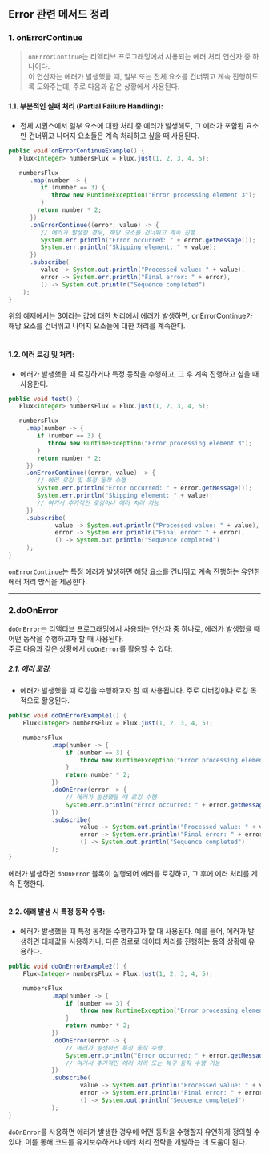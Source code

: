 Error 관련 메서드 정리
-------------
### 1. onErrorContinue

> `onErrorContinue`는 리액티브 프로그래밍에서 사용되는 에러 처리 연산자 중 하나이다. <br>
이 연산자는 에러가 발생했을 때, 일부 또는 전체 요소를 건너뛰고 계속 진행하도록 도와주는데, 주로 다음과 같은 상황에서 사용된다.

#### 1.1. 부분적인 실패 처리 (Partial Failure Handling):
   * 전체 시퀀스에서 일부 요소에 대한 처리 중 에러가 발생해도, 그 에러가 포함된 요소만 건너뛰고 나머지 요소들은 계속 처리하고 싶을 때 사용된다.

```java
public void onErrorContinueExample() {
   Flux<Integer> numbersFlux = Flux.just(1, 2, 3, 4, 5);

   numbersFlux
      .map(number -> {
         if (number == 3) {
            throw new RuntimeException("Error processing element 3");
         }
        return number * 2;
      })
      .onErrorContinue((error, value) -> {
         // 에러가 발생한 경우, 해당 요소를 건너뛰고 계속 진행
         System.err.println("Error occurred: " + error.getMessage());
         System.err.println("Skipping element: " + value);
      })
      .subscribe(
         value -> System.out.println("Processed value: " + value),
         error -> System.err.println("Final error: " + error),
         () -> System.out.println("Sequence completed")
    );
}
```
위의 예제에서는 3이라는 값에 대한 처리에서 에러가 발생하면, onErrorContinue가 해당 요소를 건너뛰고 나머지 요소들에 대한 처리를 계속한다.
<br><br>

#### 1.2. 에러 로깅 및 처리:
   * 에러가 발생했을 때 로깅하거나 특정 동작을 수행하고, 그 후 계속 진행하고 싶을 때 사용한다.
```java
public void test() {
   Flux<Integer> numbersFlux = Flux.just(1, 2, 3, 4, 5);

   numbersFlux
     .map(number -> {
        if (number == 3) {
           throw new RuntimeException("Error processing element 3");
        }
        return number * 2;
     })
     .onErrorContinue((error, value) -> {
        // 에러 로깅 및 특정 동작 수행
        System.err.println("Error occurred: " + error.getMessage());
        System.err.println("Skipping element: " + value);
        // 여기서 추가적인 로깅이나 에러 처리 가능
     })
     .subscribe(
             value -> System.out.println("Processed value: " + value),
             error -> System.err.println("Final error: " + error),
             () -> System.out.println("Sequence completed")
     );
}
```
   `onErrorContinue`는 특정 에러가 발생하면 해당 요소를 건너뛰고 계속 진행하는 유연한 에러 처리 방식을 제공한다.

-------------
### 2.doOnError 

`doOnError`는 리액티브 프로그래밍에서 사용되는 연산자 중 하나로, 에러가 발생했을 때 어떤 동작을 수행하고자 할 때 사용된다. <br>
주로 다음과 같은 상황에서 `doOnError`를 활용할 수 있다:

##### 2.1. 에러 로깅:
* 에러가 발생했을 때 로깅을 수행하고자 할 때 사용됩니다. 주로 디버깅이나 로깅 목적으로 활용된다.

````java
public void doOnErrorExample1() {
    Flux<Integer> numbersFlux = Flux.just(1, 2, 3, 4, 5);

    numbersFlux
            .map(number -> {
                if (number == 3) {
                    throw new RuntimeException("Error processing element 3");
                }
                return number * 2;
            })
            .doOnError(error -> {
                // 에러가 발생했을 때 로깅 수행
                System.err.println("Error occurred: " + error.getMessage());
            })
            .subscribe(
                    value -> System.out.println("Processed value: " + value),
                    error -> System.err.println("Final error: " + error),
                    () -> System.out.println("Sequence completed")
            );
}
````
에러가 발생하면 `doOnError` 블록이 실행되어 에러를 로깅하고, 그 후에 에러 처리를 계속 진행한다.
<br><br>

#### 2.2. 에러 발생 시 특정 동작 수행:
* 에러가 발생했을 때 특정 동작을 수행하고자 할 때 사용된다. 예를 들어, 에러가 발생하면 대체값을 사용하거나, 다른 경로로 데이터 처리를 진행하는 등의 상황에 유용하다.

````java
public void doOnErrorExample2() {
    Flux<Integer> numbersFlux = Flux.just(1, 2, 3, 4, 5);

    numbersFlux
            .map(number -> {
                if (number == 3) {
                    throw new RuntimeException("Error processing element 3");
                }
                return number * 2;
            })
            .doOnError(error -> {
                // 에러가 발생하면 특정 동작 수행
                System.err.println("Error occurred: " + error.getMessage());
                // 여기서 추가적인 에러 처리 또는 복구 동작 수행 가능
            })
            .subscribe(
                    value -> System.out.println("Processed value: " + value),
                    error -> System.err.println("Final error: " + error),
                    () -> System.out.println("Sequence completed")
            );
}
````
`doOnError`를 사용하면 에러가 발생한 경우에 어떤 동작을 수행할지 유연하게 정의할 수 있다. 이를 통해 코드를 유지보수하거나 에러 처리 전략을 개발하는 데 도움이 된다.